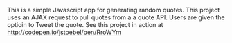 This is a simple Javascript app for generating random quotes. This project uses an AJAX request to pull quotes from a a quote API. Users are given the optioin to Tweet the quote.  See this project in action at http://codepen.io/jstoebel/pen/RroWYm
